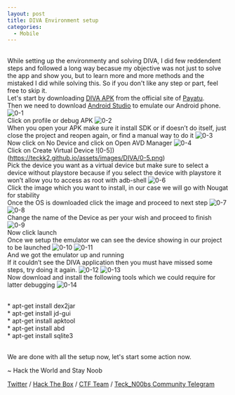 ```yaml
---
layout: post
title: DIVA Environment setup
categories:
  - Mobile
---
```


<br>While setting up the environmenty and solving DIVA, I did few reddendent steps and followed a long way becasue my objective was not just to solve the app and show you, but to learn more and more methods and the mistaked I did while solving this. So if you don't like any step or part, feel free to skip it.
<br>Let's start by downloading [DIVA APK](http://www.payatu.com/wp-content/uploads/2016/01/diva-beta.tar.gz) from the official site of [Payatu](https://www.payatu.com/).
<br>Then we need to download [Android Studio](https://developer.android.com/studio) to emulate our Android phone.
![0-1](https://teckk2.github.io/assets/images/DIVA/0-1.png)
<br>Click on profile or debug APK
![0-2](https://teckk2.github.io/assets/images/DIVA/0-2.png)
<br>When you open your APK make sure it install SDK or if doesn’t do itself, just close the project and reopen again, or find a manual way to do it
![0-3](https://teckk2.github.io/assets/images/DIVA/0-3.png)
<br>Now click on No Device and click on Open AVD Manager
![0-4](https://teckk2.github.io/assets/images/DIVA/0-4.png)
<br>Click on Create Virtual Device
![0-5])(https://teckk2.github.io/assets/images/DIVA/0-5.png)
<br>Pick the device you want as a virtual device but make sure to select a device without playstore because if you select the device with playstore it won’t allow you to access as root with adb-shell
![0-6](https://teckk2.github.io/assets/images/DIVA/0-6.png)
<br>Click the image which you want to install, in our case we will go with Nougat for stability
<br>Once the OS is downloaded click the image and proceed to next step
![0-7](https://teckk2.github.io/assets/images/DIVA/0-7.png)
![0-8](https://teckk2.github.io/assets/images/DIVA/0-8.png)
<br>Change the name of the Device as per your wish and proceed to finish
![0-9](https://teckk2.github.io/assets/images/DIVA/0-9.png)
<br>Now click launch
<br>Once we setup the emulator we can see the device showing in our project to be launched
![0-10](https://teckk2.github.io/assets/images/DIVA/0-10.png)
![0-11](https://teckk2.github.io/assets/images/DIVA/0-11.png)
<br>And we got the emulator up and running
<br>If it couldn’t see the DIVA application then you must have missed some steps, try doing it again.
![0-12](https://teckk2.github.io/assets/images/DIVA/0-12.png)
![0-13](https://teckk2.github.io/assets/images/DIVA/0-13.png)
<br>Now download and install the following tools which we could require for latter debugging
![0-14](https://teckk2.github.io/assets/images/DIVA/0-14.png)

<br>* apt-get install dex2jar
<br>* apt-get install jd-gui
<br>* apt-get install apktool
<br>* apt-get install abd
<br>* apt-get install sqlite3

<br> We are done with all the setup now, let's start some action now.

<p class="message">
  ~ Hack the World and Stay Noob
</p>

[Twitter](https://twitter.com/Teck__K2) / [Hack The Box](https://www.hackthebox.eu/profile/966) / [CTF Team](https://ctftime.org/team/20102) /
[Teck_N00bs Community Telegram](https://t.me/Teck_N00bs)

<script src="https://www.hackthebox.eu/badge/966"> </script>
